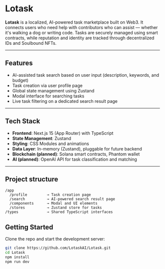 # Lotask

**Lotask** is a localized, AI-powered task marketplace built on Web3. It connects users who need help with contributors who can assist — whether it's walking a dog or writing code. Tasks are securely managed using smart contracts, while reputation and identity are tracked through decentralized IDs and Soulbound NFTs.

---

## Features

- AI-assisted task search based on user input (description, keywords, and budget)
- Task creation via user profile page
- Global state management using Zustand
- Modal interface for searching tasks
- Live task filtering on a dedicated search result page

---

## Tech Stack

- **Frontend**: Next.js 15 (App Router) with TypeScript
- **State Management**: Zustand
- **Styling**: CSS Modules and animations
- **Data Layer**: In-memory (Zustand), pluggable for future backend
- **Blockchain (planned)**: Solana smart contracts, Phantom wallet
- **AI (planned)**: OpenAI API for task classification and matching

---

## Project structure
```
/app
  /profile         → Task creation page
  /search          → AI-powered search result page
  /components      → Modal and UI elements
  /stores          → Zustand store for tasks
/types             → Shared TypeScript interfaces
```

## Getting Started

Clone the repo and start the development server:

```bash
git clone https://github.com/LotaskAI/Lotask.git
cd Lotask
npm install
npm run dev
```

